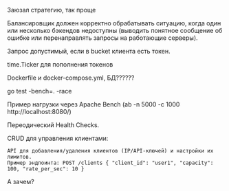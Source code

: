 Заюзал стратегию, так проще

Балансировщик должен корректно обрабатывать ситуацию, когда один или несколько бэкендов недоступны (выводить понятное сообщение об ошибке или перенаправлять запросы на работающие серверы).

Запрос допустимый, если в bucket клиента есть токен.

time.Ticker для пополнения токенов

Dockerfile и docker-compose.yml, БД??????

go test -bench=. -race

Пример нагрузки через Apache Bench (ab -n 5000 -c 1000 http://localhost:8080/)

Переодический Health Checks.

CRUD для управления клиентами:

    API для добавления/удаления клиентов (IP/API-ключей) и настройки их лимитов.
    Пример эндпоинта: POST /clients { "client_id": "user1", "capacity": 100, "rate_per_sec": 10 }

А зачем?